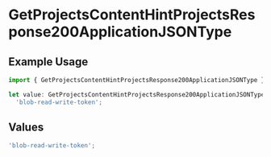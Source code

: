 # GetProjectsContentHintProjectsResponse200ApplicationJSONType

## Example Usage

```typescript
import { GetProjectsContentHintProjectsResponse200ApplicationJSONType } from '@vercel/client/models/operations';

let value: GetProjectsContentHintProjectsResponse200ApplicationJSONType =
  'blob-read-write-token';
```

## Values

```typescript
'blob-read-write-token';
```
